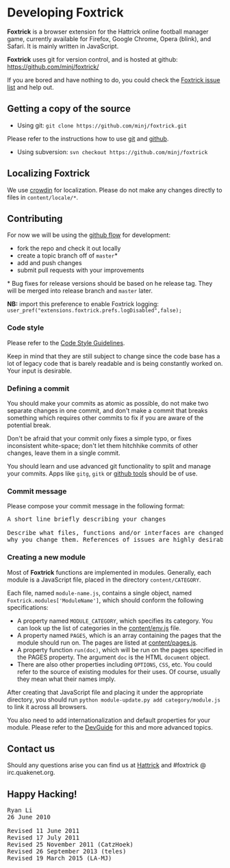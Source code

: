 # Developing Foxtrick

**Foxtrick** is a browser extension for the Hattrick online football manager game, currently available for Firefox, Google Chrome, Opera (blink), and Safari. It is mainly written in JavaScript.

**Foxtrick** uses git for version control, and is hosted at github: 
https://github.com/minj/foxtrick/

If you are bored and have nothing to do, you could check the [Foxtrick issue list](https://github.com/minj/foxtrick/issues) and help out.

## Getting a copy of the source

* Using git:
`git clone https://github.com/minj/foxtrick.git`

Please refer to the instructions how to use [git](http://git-scm.com/book/en/v2) and [github](https://help.github.com/).

* Using subversion:
`svn checkout https://github.com/minj/foxtrick`

## Localizing Foxtrick

We use [crowdin](https://crowdin.com/project/foxtrick) for localization. Please do not make any changes directly to files in `content/locale/*`.

## Contributing

For now we will be using the [github flow](https://guides.github.com/introduction/flow/index.html) for development:
* fork the repo and check it out locally
* create a topic branch off of `master`*
* add and push changes
* submit pull requests with your improvements

\* Bug fixes for release versions should be based on he release tag. They will be merged into release branch and `master` later.

**NB:** import this preference to enable Foxtrick logging:
`user_pref("extensions.foxtrick.prefs.logDisabled",false);`

### Code style
Please refer to the [Code Style Guidelines](maintainer/CodeStyle.md).

Keep in mind that they are still subject to change since the code base has a lot of legacy code that is barely readable and is being constantly worked on. Your input is desirable.

### Defining a commit

You should make your commits as atomic as possible, do not make two separate changes in one commit, and don't make a commit that breaks something which requires other commits to fix if you are aware of the potential break.

Don't be afraid that your commit only fixes a simple typo, or fixes inconsistent white-space; don't let them hitchhike commits of other changes, leave them in a single commit.

You should learn and use advanced git functionality to split and manage your commits. Apps like `gitg`, `gitk` or [github tools](https://windows.github.com/) should be of use.

### Commit message

Please compose your commit message in the following format:
<pre>
A short line briefly describing your changes

Describe what files, functions and/or interfaces are changed and
why you change them. References of issues are highly desirable.
</pre>

### Creating a new module

Most of **Foxtrick** functions are implemented in modules. Generally, each module is a JavaScript file, placed in the directory `content/CATEGORY`.

Each file, named `module-name.js`, contains a single object, named `Foxtrick.modules['ModuleName']`, which should conform the following specifications:
* A property named `MODULE_CATEGORY`, which specifies its category. You can look up the list of categories in the [content/env.js](content/env.js) file.
* A property named `PAGES`, which is an array containing the pages that the module should run on. The pages are listed at [content/pages.js](content/pages.js).
* A property function `run(doc)`, which will be run on the pages specified in the PAGES property. The argument `doc` is the HTML `document` object.
* There are also other properties including `OPTIONS`, `CSS`, etc. You could refer to the source of existing modules for their uses. Of course, usually they mean what their names imply.

After creating that JavaScript file and placing it under the appropriate directory, you should run `python module-update.py add category/module.js` to link it across all browsers.

You also need to add internationalization and default properties for your module. Please refer to the [DevGuide](maintainer/DevGuide.md) for this and more advanced topics.

## Contact us
Should any questions arise you can find us at [Hattrick](https://www.hattrick.org/goto.ashx?path=/Forum/Read.aspx?t=16281487%26n=1%26v=4) and #foxtrick @ irc.quakenet.org.

## Happy Hacking!

<pre>
Ryan Li <ryan@ryanium.com>
26 June 2010

Revised 11 June 2011
Revised 17 July 2011
Revised 25 November 2011 (CatzHoek)
Revised 26 September 2013 (teles)
Revised 19 March 2015 (LA-MJ)
</pre>
